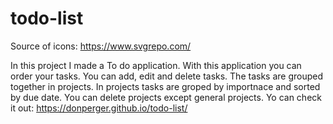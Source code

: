 # todo-list

Source of icons: https://www.svgrepo.com/

In this project I made a To do application. With this application you can order your tasks. You can add, edit and delete tasks. The tasks are grouped together in projects. In projects tasks are groped by importnace and sorted by due date.
You can delete projects except general projects.
Yo can check it out: https://donperger.github.io/todo-list/
